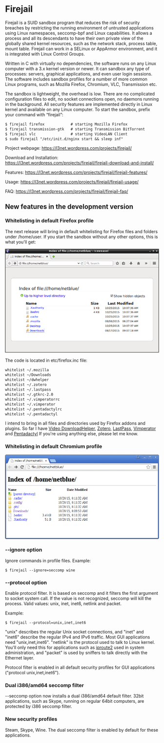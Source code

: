 # Firejail

Firejail is a SUID sandbox program that reduces the risk of security breaches by restricting
the running environment of untrusted applications using Linux namespaces, seccomp-bpf
and Linux capabilities. It allows a process and all its descendants to have their own private
view of the globally shared kernel resources, such as the network stack, process table, mount table.
Firejail can work in a SELinux or AppArmor environment, and it is integrated with Linux Control Groups.

Written in C with virtually no dependencies, the software runs on any Linux computer with a 3.x kernel
version or newer. It can sandbox any type of processes: servers, graphical applications, and even
user login sessions. The software includes sandbox profiles for a number of more common Linux programs,
such as Mozilla Firefox, Chromium, VLC, Transmission etc.

The sandbox is lightweight, the overhead is low. There are no complicated configuration files to edit,
no socket connections open, no daemons running in the background. All security features are
implemented directly in Linux kernel and available on any Linux computer. To start the sandbox,
prefix your command with “firejail”:

`````
$ firejail firefox            # starting Mozilla Firefox
$ firejail transmission-gtk   # starting Transmission BitTorrent 
$ firejail vlc                # starting VideoLAN Client
$ sudo firejail "/etc/init.d/nginx start && sleep inf"
`````
Project webpage: https://l3net.wordpress.com/projects/firejail/

Download and Installation: https://l3net.wordpress.com/projects/firejail/firejail-download-and-install/

Features: https://l3net.wordpress.com/projects/firejail/firejail-features/

Usage: https://l3net.wordpress.com/projects/firejail/firejail-usage/

FAQ: https://l3net.wordpress.com/projects/firejail/firejail-faq/



## New features in the development version

### Whitelisting in default Firefox profile

The next release will bring in default whitelisting for Firefox files and folders under /home/user.
If you start the sandbox without any other options, this is what you'll get:

![Whitelisted home directory](firefox-whitelist.png?raw=true)

The code is located in etc/firefox.inc file:

`````
whitelist ~/.mozilla
whitelist ~/Downloads
whitelist ~/dwhelper
whitelist ~/.zotero
whitelist ~/.lastpass
whitelist ~/.gtkrc-2.0
whitelist ~/.vimperatorrc
whitelist ~/.vimperator
whitelist ~/.pentadactylrc
whitelist ~/.pentadactyl
`````

I intend to bring in all files and directories used by Firefox addons and plugins. So far I have
[Video DownloadHelper](https://addons.mozilla.org/en-US/firefox/addon/video-downloadhelper/),
[Zotero](https://www.zotero.org/download/), 
[LastPass](https://addons.mozilla.org/en-US/firefox/addon/lastpass-password-manager/),
[Vimperator](https://addons.mozilla.org/en-US/firefox/addon/vimperator/)
and [Pentadactyl](http://5digits.org/pentadactyl/)
If you're using anything else, please let me know.

### Whitelisting in default Chromium profile

![Whitelisted home directory](chromium-whitelist.png?raw=true)

### --ignore option

Ignore commands in profile files. Example:
`````
$ firejail --ignore=seccomp wine
`````

### --protocol option

Enable protocol filter. It is based on seccomp and it filters the first argument to socket system call.
If the value is not recognized, seccomp will kill the process.
Valid values: unix, inet, inet6, netlink and packet.

Example:
`````
$ firejail --protocol=unix,inet,inet6
`````

"unix" describes the regular Unix socket connections,
and "inet" and "inet6" describe the regular IPv4 and IPv6 traffic. Most GUI applications need "unix,inet,inet6". "netlink" is the protocol
used to talk to Linux kernel. You'll only need this for applications such as [iproute2](http://www.linuxfoundation.org/collaborate/workgroups/networking/iproute2)
used in system administration, and "packet" is used by sniffers to talk directly with the Ethernet layer.

Protocol filter is enabled in all default security profiles for GUI applications ("protocol unix,inet,inet6").

### Dual i386/amd64 seccomp filter

--seccomp option now installs a dual i386/amd64 default filter.
32bit applications, such as Skype, running on regular 64bit computers, are protected by i386 seccomp filter.

### New security profiles

Steam, Skype, Wine. The dual seccomp filter is enabled by default for these applications.


